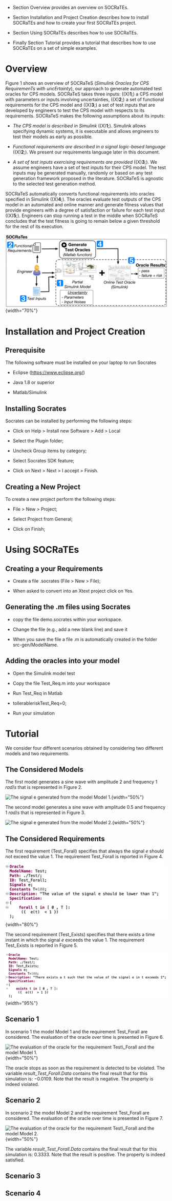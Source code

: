 -   Section Overview provides an overview on SOCRaTEs.

-   Section Installation and Project Creation describes how to install
    SOCRaTEs and how to create your first SOCRaTEs project.

-   Section Using SOCRaTEs describes how to use SOCRaTEs.

-   Finally Section Tutorial provides a tutorial that describes how to
    use SOCRaTEs on a set of simple examples.

Overview
========

Figure 1 shows an overview of SOCRaTeS (*Simulink Oracles for CPS
RequiremenTs with uncErtainty*), our approach to generate automated test
oracles for CPS models. SOCRaTeS takes three inputs: ((X)**1**;) a CPS
model with parameters or inputs involving uncertainties, ((X)**2**;) a
set of functional requirements for the CPS model and ((X)**3**;) a set
of test inputs that are developed by engineers to test the CPS model
with respects to its requirements. SOCRaTeS makes the following
assumptions about its inputs:

-   *The CPS model is described in Simulink* ((X)**1**;). Simulink
    allows specifying dynamic systems, it is executable and allows
    engineers to test their models as early as possible.

-   *Functional requirements are described in a signal logic-based
    language* ((X)**2**;). We present our requirements language later in
    this document.

-   *A set of test inputs exercising requirements are provided*
    ((X)**3**;). We assume engineers have a set of test inputs for their
    CPS model. The test inputs may be generated manually, randomly or
    based on any test generation framework proposed in the literature.
    SOCRaTeS is agnostic to the selected test generation method.

SOCRaTeS automatically converts functional requirements into oracles
specified in Simulink ((X)**4**;). The oracles evaluate test outputs of
the CPS model in an automated and online manner and generate fitness
values that provide engineers with a degree of satisfaction or failure
for each test input ((X)**5**;). Engineers can stop running a test in
the middle when SOCRaTeS concludes that the test fitness is going to
remain below a given threshold for the rest of its execution.

![An Overview on SOCRaTEs.](Manual/Overview.png){width="70%"}

Installation and Project Creation
=================================

Prerequisite
------------

The following software must be installed on your laptop to run Socrates

-   Eclipse (<https://www.eclipse.org/>)

-   Java 1.8 or superior

-   Matlab/Simulink

Installing Socrates
-------------------

Socrates can be installed by performing the following steps:

-   Click on Help $>$ Install new Software $>$ Add $>$ Local

-   Select the Plugin folder;

-   Uncheck Group items by category;

-   Select Socrates SDK feature;

-   Click on Next $>$ Next $>$ I accept $>$ Finish.

Creating a New Project
----------------------

To create a new project perform the following steps:

-   File $>$ New $>$ Project;

-   Select Project from General;

-   Click on Finish;

Using SOCRaTEs
==============

Creating a your Requirements
----------------------------

-   Create a file .socrates (File $>$ New $>$ File);

-   When asked to convert into an Xtext project click on Yes.

Generating the .m files using Socrates
--------------------------------------

-   copy the file demo.socrates within your workspace.

-   Change the file (e.g., add a new blank line) and save it

-   When you save the file a file .m is automatically created in the
    folder src-gen/ModelName.

Adding the oracles into your model
----------------------------------

-   Open the Simulink model test

-   Copy the file Test\_Req.m into your workspace

-   Run Test\_Req in Matlab

-   tollerableriskTest\_Req=0;

-   Run your simulation

Tutorial
========

We consider four different scenarios obtained by considering two
different models and two requirements.

The Considered Models
---------------------

The first model generates a sine wave with amplitude $2$ and frequency
$1$ $rad/s$ that is represented in Figure 2.

![The signal $e$ generated from the model Model
1.](Manual/Model1.png){width="50%"}

The second model generates a sine wave with amplitude $0.5$ and
frequency $1$ $rad/s$ that is represented in Figure 3.

![The signal $e$ generated from the model Model
2.](Manual/Model2.png){width="50%"}

The Considered Requirements
---------------------------

The first requirement (Test$\_$Forall) specifies that always the signal
$e$ should not exceed the value $1$. The requirement Test$\_$Forall is
reported in Figure 4.

![The requirement Test$\_$Forall.](Manual/Req1.png){width="80%"}

The second requirement (Test$\_$Exists) specifies that there exists a
time instant in which the signal $e$ exceeds the value $1$. The
requirement Test$\_$Exists is reported in Figure 5.

![The requirement Test$\_$Exists.](Manual/Req2.png){width="95%"}

Scenario 1
----------

In scenario 1 the model Model 1 and the requirement Test$\_$Forall are
considered. The evaluation of the oracle over time is presented in
Figure 6.

![The evaluation of the oracle for the requirement Test$\_$Forall and
the model Model 1.](Manual/resModel1TestForall.png){width="50%"}

The oracle stops as soon as the requirement is detected to be violated.
The variable $result\_Test\_Forall.Data$ contains the final result that
for this simulation is: $-0.0109$. Note that the result is negative. The
property is indeed violated.

Scenario 2
----------

In scenario 2 the model Model 2 and the requirement Test$\_$Forall are
considered. The evaluation of the oracle over time is presented in
Figure 7.

![The evaluation of the oracle for the requirement Test$\_$Forall and
the model Model 2.](Manual/resModel2TestForall.png){width="50%"}

The variable $result\_Test\_Forall.Data$ contains the final result that
for this simulation is: $0.3333$. Note that the result is positive. The
property is indeed satisfied.

Scenario 3
----------

Scenario 4
----------
